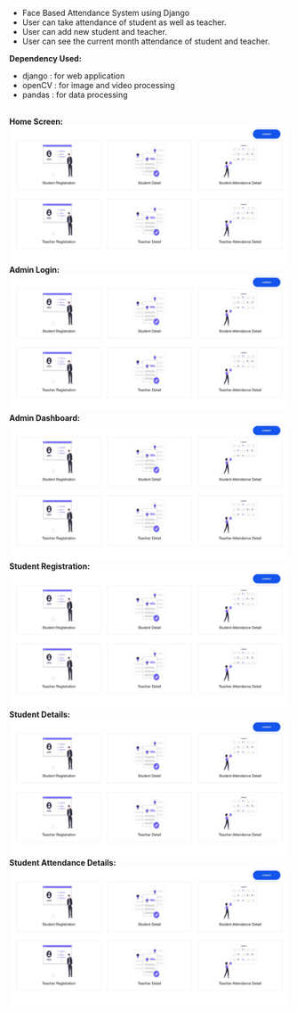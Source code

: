 - Face Based Attendance System using Django
- User can take attendance of student as well as teacher.
- User can add new student and teacher.
- User can see the current month attendance of student and teacher.

<b>Dependency Used:</b>
- django : for web application
- openCV : for image and video processing
- pandas : for data processing
<br>
<b>Home Screen:</b><br>
<img src="Output1.JPG"/>
<br>
<b>Admin Login:</b><br>
<img src="Output1.JPG"/>
<br>
<b>Admin Dashboard:</b><br>
<img src="Output1.JPG"/>
<br>
<b>Student Registration:</b><br>
<img src="Output1.JPG"/>
<br>
<b>Student Details:</b><br>
<img src="Output1.JPG"/>
<br>
<b>Student Attendance Details:</b><br>
<img src="Output1.JPG"/>

